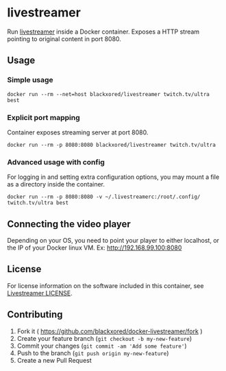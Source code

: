 # livestreamer

Run [livestreamer](http://docs.livestreamer.io/) inside a Docker container.
Exposes a HTTP stream pointing to original content in port 8080.

## Usage

### Simple usage


```shell
docker run --rm --net=host blackxored/livestreamer twitch.tv/ultra best
```

### Explicit port mapping

Container exposes streaming server at port 8080.

```shell
docker run --rm -p 8080:8080 blackxored/livestreamer twitch.tv/ultra
```

### Advanced usage with config

For logging in and setting extra configuration options, you may mount
a file as a directory inside the container.

```shell
docker run --rm -p 8080:8080 -v ~/.livestreamerc:/root/.config/ twitch.tv/ultra best
```

## Connecting the video player

Depending on your OS, you need to point your player to either localhost, or the IP
of your Docker linux VM. Ex: http://192.168.99.100:8080


## License

For license information on the software included in this container, see
[Livestreamer LICENSE](https://github.com/chrippa/livestreamer/blob/develop/LICENSE).

## Contributing

1. Fork it ( https://github.com/blackxored/docker-livestreamer/fork )
2. Create your feature branch (`git checkout -b my-new-feature`)
3. Commit your changes (`git commit -am 'Add some feature'`)
4. Push to the branch (`git push origin my-new-feature`)
5. Create a new Pull Request


